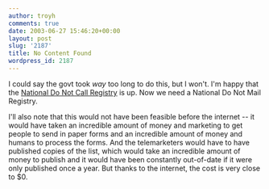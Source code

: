 ```yaml
---
author: troyh
comments: true
date: 2003-06-27 15:46:20+00:00
layout: post
slug: '2187'
title: No Content Found
wordpress_id: 2187
---
```


I could say the govt took _way_ too long to do this, but I won't. I'm happy that the [National Do Not Call Registry](http://donotcall.gov) is up. Now we need a National Do Not Mail Registry.

I'll also note that this would not have been feasible before the internet -- it would have taken an incredible amount of money and marketing to get people to send in paper forms and an incredible amount of money and humans to process the forms. And the telemarketers would have to have published copies of the list, which would take an incredible amount of money to publish and it would  have been constantly out-of-date if it were only published once a year. But thanks to the internet, the cost is very close to $0.
